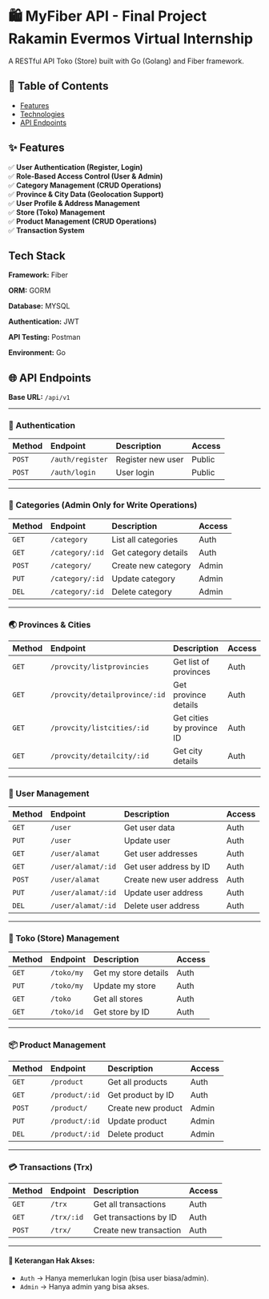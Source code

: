 # 🛍️ MyFiber API - Final Project Rakamin Evermos Virtual Internship

A RESTful API Toko (Store) built with Go (Golang) and Fiber framework.

## 📌 Table of Contents

- [Features](#features)
- [Technologies](#technologies)
- [API Endpoints](#api-endpoints)

## ✨ Features

✅ **User Authentication (Register, Login)**  
✅ **Role-Based Access Control (User & Admin)**  
✅ **Category Management (CRUD Operations)**  
✅ **Province & City Data (Geolocation Support)**  
✅ **User Profile & Address Management**  
✅ **Store (Toko) Management**  
✅ **Product Management (CRUD Operations)**  
✅ **Transaction System**

## Tech Stack

**Framework:** Fiber

**ORM:** GORM

**Database:** MYSQL

**Authentication:** JWT

**API Testing:** Postman

**Environment:** Go

## 🌐 API Endpoints

**Base URL:** `/api/v1`

---

### 🔐 Authentication

| Method | Endpoint         | Description       | Access |
| :----- | :--------------- | :---------------- | :----- |
| `POST` | `/auth/register` | Register new user | Public |
| `POST` | `/auth/login`    | User login        | Public |

---

### 📂 Categories (Admin Only for Write Operations)

| Method | Endpoint        | Description          | Access |
| :----- | :-------------- | :------------------- | :----- |
| `GET`  | `/category`     | List all categories  | Auth   |
| `GET`  | `/category/:id` | Get category details | Auth   |
| `POST` | `/category/`    | Create new category  | Admin  |
| `PUT`  | `/category/:id` | Update category      | Admin  |
| `DEL`  | `/category/:id` | Delete category      | Admin  |

---

### 🌏 Provinces & Cities

| Method | Endpoint                       | Description               | Access |
| :----- | :----------------------------- | :------------------------ | :----- |
| `GET`  | `/provcity/listprovincies`     | Get list of provinces     | Auth   |
| `GET`  | `/provcity/detailprovince/:id` | Get province details      | Auth   |
| `GET`  | `/provcity/listcities/:id`     | Get cities by province ID | Auth   |
| `GET`  | `/provcity/detailcity/:id`     | Get city details          | Auth   |

---

### 👤 User Management

| Method | Endpoint           | Description             | Access |
| :----- | :----------------- | :---------------------- | :----- |
| `GET`  | `/user`            | Get user data           | Auth   |
| `PUT`  | `/user`            | Update user             | Auth   |
| `GET`  | `/user/alamat`     | Get user addresses      | Auth   |
| `GET`  | `/user/alamat/:id` | Get user address by ID  | Auth   |
| `POST` | `/user/alamat`     | Create new user address | Auth   |
| `PUT`  | `/user/alamat/:id` | Update user address     | Auth   |
| `DEL`  | `/user/alamat/:id` | Delete user address     | Auth   |

---

### 🏪 Toko (Store) Management

| Method | Endpoint   | Description          | Access |
| :----- | :--------- | :------------------- | :----- |
| `GET`  | `/toko/my` | Get my store details | Auth   |
| `PUT`  | `/toko/my` | Update my store      | Auth   |
| `GET`  | `/toko`    | Get all stores       | Auth   |
| `GET`  | `/toko/id` | Get store by ID      | Auth   |

---

### 📦 Product Management

| Method | Endpoint       | Description        | Access |
| :----- | :------------- | :----------------- | :----- |
| `GET`  | `/product`     | Get all products   | Auth   |
| `GET`  | `/product/:id` | Get product by ID  | Auth   |
| `POST` | `/product/`    | Create new product | Admin  |
| `PUT`  | `/product/:id` | Update product     | Admin  |
| `DEL`  | `/product/:id` | Delete product     | Admin  |

---

### 💳 Transactions (Trx)

| Method | Endpoint   | Description            | Access |
| :----- | :--------- | :--------------------- | :----- |
| `GET`  | `/trx`     | Get all transactions   | Auth   |
| `GET`  | `/trx/:id` | Get transactions by ID | Auth   |
| `POST` | `/trx/`    | Create new transaction | Auth   |

---

#### 🔑 Keterangan Hak Akses:

- `Auth` → Hanya memerlukan login (bisa user biasa/admin).
- `Admin` → Hanya admin yang bisa akses.
